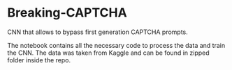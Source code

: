 # Breaking-CAPTCHA
CNN that allows to bypass first generation CAPTCHA prompts.

The notebook contains all the necessary code to process the data and train the CNN. The data was taken from Kaggle and can be found in zipped folder inside the repo.
